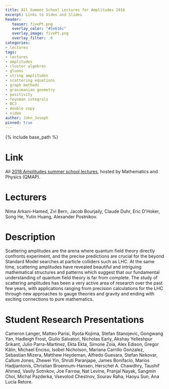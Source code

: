 ```yaml
---
title: All Summer School Lectures for Amplitudes 2018
excerpt: Links to Video and Slides
header:
   teaser: fivePt.png
   overlay_color: "#5e616c"
   overlay_image: fivePt.png
   overlay_filter: .6
categories:
- lectures
tags:
- lectures
- amplitudes
- cluster algebras
- gluons
- string amplitudes
- scattering equations
- graph methods
- grassmanian geometry
- positivity
- feynman integrals
- BCJ
- double copy
- video
author: John_Joseph
pinned: true
---
```

{% include base_path %}

# Link
All [2018 Amplitudes summer school lectures](http://qmap.ucdavis.edu/events/events-past-events/amplitudes-summer-school),
hosted by Mathematics and Physics (QMAP).

# Lecturers
Nima Arkani-Hamed, Zvi Bern, Jacob Bourjaily, Claude Duhr, Eric D\'Hoker, Song He, Yutin Huang, Alexander Postnikov.

# Description
 Scattering amplitudes are the arena where quantum field theory directly confronts experiment, and the precise predictions are crucial for the beyond Standard Model searches at particle colliders such as LHC. At the same time, scattering amplitudes have revealed beautiful and intriguing mathematical structures and patterns which suggest that our fundamental understanding of quantum field theory is far from complete. The study of scattering amplitudes has been a very active area of research over the past few years, with applications ranging from precision calculations for the LHC through new approaches to gauge theories and gravity and ending with exciting connections to pure mathematics.

# Student Research Presentations
Cameron Langer,
Matteo Parisi,
Ryota Kojima,
Stefan Stanojevic,
Gongwang Yan,
Hadleigh Frost,
Giulio Salvatori,
Nicholas Early,
Akshay Yelleshpur Srikant,
Julio Parra-Martinez,
Ekta Ekta,
Simone Zoia,
Alex Edison,
Gregor Kälin,
Michael Enciso,
Isobel Nicholson,
Mariana Carrillo Gonzalez,
Sebastian Mizera,
Matthew Heydeman,
Alfredo Guevara,
Stefan Nekovar,
Callum Jones,
Zhewei Yin,
Shruti Paranjape,
James Bonifacio,
Marios Hadjiantonis,
Christian Broennum-Hansen,
Herschel A. Chawdhry,
Taushif Ahmed,
Vasily Sotnikov,
Joe Farrow,
Nat Levine,
Pranjal Nayak,
Sangmin Choi,
Michal Pazderka,
Vsevolod Chestnov,
Sourav Raha,
Haoyu Sun,
Ana Lucia Retore.

